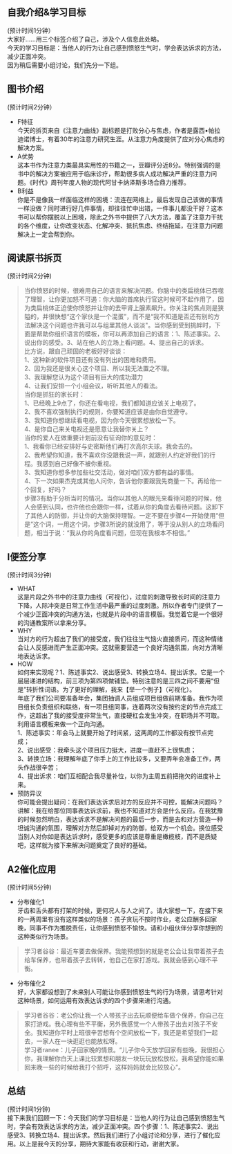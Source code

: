 ## 自我介绍&学习目标
(预计时间1分钟）  
大家好……用三个标签介绍了自己，涉及个人信息此处略。  
今天的学习目标是：当他人的行为让自己感到愤怒生气时，学会表达诉求的方法，减少正面冲突。  
因为稍后需要小组讨论，我们先分一下组。

## 图书介绍
(预计时间2分钟）  
- F特征  
今天的拆页来自《注意力曲线》副标题是打败分心与焦虑，作者是露西•帕拉迪诺博士，有着30年的注意力研究生涯。从注意力角度提供了应对分心焦虑的解决方案。
- A优势  
这本书作为注意力类最具实用性的书籍之一，豆瓣评分近8分。特别强调的是书中的解决方案被应用于临床诊疗，帮助很多病人成功解决严重的注意力问题。《时代》周刊年度人物的现代阿甘卡纳泽斯多场合鼎力推荐。
- B利益  
你是不是像我一样面临这样的困境：流连在网络上，最后发现自己该做的事情一样没做？同时进行好几件事情，却往往忙中出错，一件事儿都没干好？这本书可以帮你摆脱以上困境，除此之外书中提供了八大方法，覆盖了注意力干扰的各个维度，让你改变状态、化解冲突、抵抗焦虑、终结拖延，在注意力问题解决上一定会帮到你。

## 阅读原书拆页
(预计时间2分钟)      
> 当你愤怒的时候，很难用自己的语言来解决问题。你脑中的类扁桃体已吞噬了理智，让你更加怒不可遏：你大脑的首席执行官这时候可不起作用了，因为类扁桃体正迫使你愤怒并让你的去甲肾上腺素飙升。你关注的焦点则是狭隘的，并很快想“这个家伙是一个混蛋”，而不是“我不知道是否还有别的方法解决这个问题也许我可以与组里其他人谈淡"。当你感到受到挑衅时，下面是帮助你组织语言的模板，你可以再添加自己的语言：1、陈述事实。2、说出你的感受。3、站在他人的立场上看问题。4、提出自己的诉求。    
比方说，跟自己顽固的老板好好谈谈：  
1、这种新的软件项目还有没有列出的困难和费用。  
2、因为我还是很关心这个项目、所以我无法置之不理。  
3、我理解您认为这个项目有巨大的成功潜力  
4、让我们安排一个小组会议，听听其他人的看法。  
当你是抓狂的家长时：  
1、已经晚上9点了，你还在看电视，我们都知道应该关上电视了。  
2、我不喜欢强制执行的规则，你要知道应该是由你自觉遵守。  
3、我知道你想继续看电视，因为你今天很累想放松一下。  
4、是你自己来关电视还是愿意让我替你关上？  
当你的爱人在做重要计划前没有征询你的意见时：  
1、我看你已经安排好与史密斯他们再打次高尔夫球。我会去的。  
2、我希望你知道，我不喜欢你没跟我说一声，就跟别人约定好我们的行程。我感到自己好像不被你重视。  
3、我知道你想多参加些社交活动，做对咱们双方都有益的事情。  
4、下一次如果杰克或其他人问你，告诉他你要跟我先商量一下。再给他一个回复，好吗？  
步骤3有助于分析当时的情况。当你以其他人的眼光来看待问题的时候，他人会感到认同，也许他也会跟你一样，试着从你的角度去看待问题。这卸下了其他人的防御，并让你的大脑保持理智。一定不要在步骤4一开始使用“但是”这个词，一用这个词，步骤3所说的就没用了，等于没从别人的立场看问题，相当于说：“我从你的角度看问题，但现在我根本不相信。”  
   

## I便签分享	
(预计时间3分钟)  
- WHAT  
这是片段之外书中的注意力曲线（可视化），过度的刺激导致长时间的注意力下降，人际冲突是日常工作生活中最严重的过度刺激。所以作者专门提供了一个减少正面冲突的沟通方法，也就是片段中的语言模版。我觉着它是一个很好的沟通教案所以拿来分享。  
- WHY  
当对方的行为超出了我们的接受度，我们往往生气恼火直接质问，而这种情绪会让人反感进而产生正面冲突。这就需要营造一个良好沟通氛围，向对方清晰地表达诉求。  
- HOW  
如何来实现呢？1、陈述事实2、说出感受3、转换立场4、提出诉求。它是一个层层递进的结构，前三项为第四项做铺垫。特别注意的是三四之间不要用“但是”转折性词语。为了更好的理解，我来【举一个例子】（可视化）。  
年底了我们公司要准备年会，集团抽调人员组成项目组做前期准备。我作为项目组长负责组织和联络，有一项目组同事，连着两次没有按约定的节点完成工作，这超出了我的接受度非常生气，直接硬杠会发生冲突，在职场并不可取。利用语言模板来做一个正向沟通。  
1、陈述事实：年会马上就要开始了时间紧，这两周的工作都没有按节点完成；  
2、说出感受：我牵头这个项目压力挺大，进度一直赶不上很焦虑；  
3、转换立场：我理解年底了你手上的工作比较多，又要弄年会准备工作，两头作战很辛苦；  
4、提出诉求：咱们互相配合我尽量补位，以你为主周五前把拖欠的进度补上来。  
- 预防异议  
你可能会提出疑问：在我们表达诉求后对方的反应并不可控，能解决问题吗？  
讲解：我在给那位同事表达诉求前，我也不知道对方会是什么反应。在我犹豫的时候忽然明白，表达诉求不是解决问题的最后一步，而是去和对方营造一种坦诚沟通的氛围，理解对方然后卸掉对方的防御，给双方一个机会。换位感受当别人对你如是表达诉求时，感受更多的应该是尊重是橄榄枝，而不是质疑吧，这样就为接下来解决问题奠定了良好的基础。  

## A2催化应用 
(预计时间5分钟)  
- 分布催化1  
牙齿和舌头都有打架的时候，更何况人与人之间了。请大家想一下，在接下来的一两周里有没有这样类似的场景：孩子贪玩不按时作业，老公应酬多回家晚，同事不作为推脱责任，让你感到愤怒不愉快。请和小组伙伴分享你想到的这种类似行为场景。  
>学习者谷谷：最近车要去做保养。我能预想到的就是老公会让我带着孩子去给车保养，也带着孩子去转转，他自己在家打游戏。我就会感到心理不平衡。 

- 分布催化2  
好，大家都设想到了未来别人可能让你感到愤怒生气的行为场景，请思考针对这种场景，如何运用有效表达诉求的四个步骤来进行沟通。
>学习者谷谷：老公你让我一个人带孩子出去玩顺便给车做个保养，你自己在家打游戏。我心理有些不平衡，另外我感觉一个人带孩子出去对孩子不安全。我知道你平时上班很辛苦想有个空间放松一下，我还是希望我们一起去，一家人在一块逛逛也能放松呀。  
学习者ranee：儿子回家晚的情景。“儿子你今天放学回家有些晚，我很担心你，我理解你白天上课比较累想和朋友一块玩玩放松放松，我希望你能如果回来晚一些的时候给我打个招呼，这样妈妈就会比较放心”。  
  
## 总结	
(预计时间1分钟)  
接下来我们回顾一下：今天我们的学习目标是：当他人的行为让自己感到愤怒生气时，学会有效表达诉求的方法，减少正面冲突。四个步骤：1、陈述事实2、说出感受3、转换立场4、提出诉求。然后我们进行了小组讨论和分享，进行了催化应用。以上是我今天的分享，期待大家能有收获和行动，谢谢大家。

